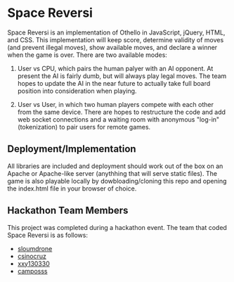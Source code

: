 # Space Reversi
Space Reversi is an implementation of Othello in JavaScript, jQuery, HTML, and CSS. This implementation will keep score, determine validity of moves (and prevent illegal moves), show available moves, and declare a winner when the game is over. There are two available modes: 

1) User vs CPU, which pairs the human palyer with an AI opponent. At present the AI is fairly dumb, but will always play legal moves. The team hopes to update the AI in the near future to actually take full board position into consideration when playing.

2) User vs User, in which two human players compete with each other from the same device. There are hopes to  restructure the code and add web socket connections and a waiting room with anonymous "log-in" (tokenization) to pair users for remote games.

## Deployment/Implementation

All libraries are included and deployment should work out of the box on an Apache or Apache-like server (anythhing that will serve static files). The game is also playable locally by dowbloading/cloning this repo and opening the index.html file in your browser of choice.

## Hackathon Team Members
This project was completed during a hackathon event. The team that coded Space Reversi is as follows:

 - [sloumdrone](https://github.com/sloumdrone)
 - [csinocruz](https://github.com/csinocruz)
 - [xxy130330](https://github.com/xxy130330)
 - [camposss](https://github.com/camposss)

